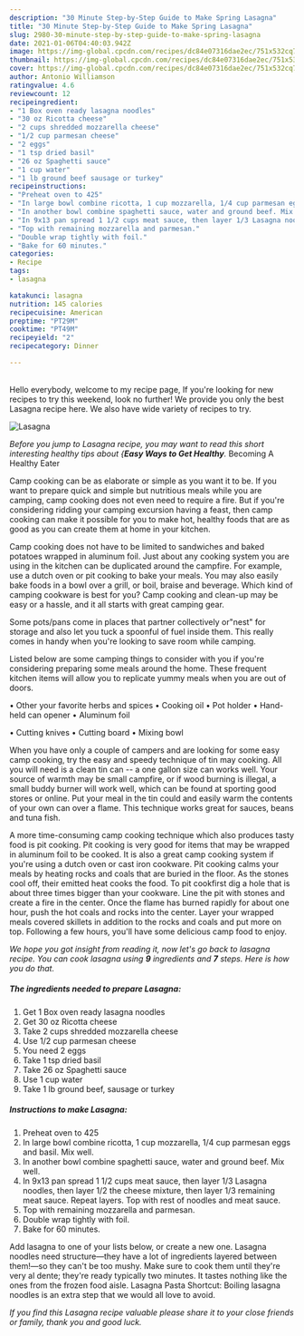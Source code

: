```yaml
---
description: "30 Minute Step-by-Step Guide to Make Spring Lasagna"
title: "30 Minute Step-by-Step Guide to Make Spring Lasagna"
slug: 2980-30-minute-step-by-step-guide-to-make-spring-lasagna
date: 2021-01-06T04:40:03.942Z
image: https://img-global.cpcdn.com/recipes/dc84e07316dae2ec/751x532cq70/lasagna-recipe-main-photo.jpg
thumbnail: https://img-global.cpcdn.com/recipes/dc84e07316dae2ec/751x532cq70/lasagna-recipe-main-photo.jpg
cover: https://img-global.cpcdn.com/recipes/dc84e07316dae2ec/751x532cq70/lasagna-recipe-main-photo.jpg
author: Antonio Williamson
ratingvalue: 4.6
reviewcount: 12
recipeingredient:
- "1 Box oven ready lasagna noodles"
- "30 oz Ricotta cheese"
- "2 cups shredded mozzarella cheese"
- "1/2 cup parmesan cheese"
- "2 eggs"
- "1 tsp dried basil"
- "26 oz Spaghetti sauce"
- "1 cup water"
- "1 lb ground beef sausage or turkey"
recipeinstructions:
- "Preheat oven to 425"
- "In large bowl combine ricotta, 1 cup mozzarella, 1/4 cup parmesan eggs and basil. Mix well."
- "In another bowl combine spaghetti sauce, water and ground beef. Mix well."
- "In 9x13 pan spread 1 1/2 cups meat sauce, then layer 1/3 Lasagna noodles, then layer 1/2 the cheese mixture, then layer 1/3 remaining meat sauce. Repeat layers. Top with rest of noodles and meat sauce."
- "Top with remaining mozzarella and parmesan."
- "Double wrap tightly with foil."
- "Bake for 60 minutes."
categories:
- Recipe
tags:
- lasagna

katakunci: lasagna 
nutrition: 145 calories
recipecuisine: American
preptime: "PT29M"
cooktime: "PT49M"
recipeyield: "2"
recipecategory: Dinner

---
```

<br>
Hello everybody, welcome to my recipe page, If you're looking for new recipes to try this weekend, look no further! We provide you only the best Lasagna recipe here. We also have wide variety of recipes to try.
<br>


![Lasagna](https://img-global.cpcdn.com/recipes/dc84e07316dae2ec/751x532cq70/lasagna-recipe-main-photo.jpg)

<i>Before you jump to Lasagna recipe, you may want to read this short interesting healthy tips about {<strong>Easy Ways to Get Healthy</strong>.</i>
Becoming A Healthy Eater

    
Camp cooking can be as elaborate or simple as you want it to be. If you want to prepare quick and simple but nutritious meals while you are camping, camp cooking does not even need to require a fire. But if you're considering ridding your camping excursion having a feast, then camp cooking can make it possible for you to make hot, healthy foods that are as good as you can create them at home in your kitchen.

Camp cooking does not have to be limited to sandwiches and baked potatoes wrapped in aluminum foil.  Just about any cooking system you are using in the kitchen can be duplicated around the campfire. For example, use a dutch oven or pit cooking to bake your meals. You may also easily bake foods in a bowl over a grill, or boil, braise and beverage. Which kind of camping cookware is best for you? Camp cooking and clean-up may be easy or a hassle, and it all starts with great camping gear.

Some pots/pans come in places that partner collectively or"nest" for storage and also let you tuck a spoonful of fuel inside them. This really comes in handy when you're looking to save room while camping.

Listed below are some camping things to consider with you if you're considering preparing some meals around the home. These frequent kitchen items will allow you to replicate yummy meals when you are out of doors.


• Other your favorite herbs and spices
• Cooking oil
• Pot holder
• Hand-held can opener
• Aluminum foil

• Cutting knives
• Cutting board
• Mixing bowl


When you have only a couple of campers and are looking for some easy camp cooking, try the easy and speedy technique of tin may cooking. All you will need is a clean tin can -- a one gallon size can works well. Your source of warmth may be small campfire, or if wood burning is illegal, a small buddy burner will work well, which can be found at sporting good stores or online. Put your meal in the tin could and easily warm the contents of your own can over a flame.  This technique works great for sauces, beans and tuna fish.

A more time-consuming camp cooking technique which also produces tasty food is pit cooking. Pit cooking is very good for items that may be wrapped in aluminum foil to be cooked.  It is also a great camp cooking system if you're using a dutch oven or cast iron cookware. Pit cooking calms your meals by heating rocks and coals that are buried in the floor. As the stones cool off, their emitted heat cooks the food. To pit cookfirst dig a hole that is about three times bigger than your cookware. Line the pit with stones and create a fire in the center. Once the flame has burned rapidly for about one hour, push the hot coals and rocks into the center. Layer your wrapped meals covered skillets in addition to the rocks and coals and put more on top. Following a few hours, you'll have some delicious camp food to enjoy.


<i>We hope you got insight from reading it, now let's go back to lasagna recipe. You can cook lasagna using <strong>9</strong> ingredients and <strong>7</strong> steps. Here is how you do that.
</i>

##### The ingredients needed to prepare Lasagna:

1. Get 1 Box oven ready lasagna noodles
1. Get 30 oz Ricotta cheese
1. Take 2 cups shredded mozzarella cheese
1. Use 1/2 cup parmesan cheese
1. You need 2 eggs
1. Take 1 tsp dried basil
1. Take 26 oz Spaghetti sauce
1. Use 1 cup water
1. Take 1 lb ground beef, sausage or turkey


##### Instructions to make Lasagna:

1. Preheat oven to 425
1. In large bowl combine ricotta, 1 cup mozzarella, 1/4 cup parmesan eggs and basil. Mix well.
1. In another bowl combine spaghetti sauce, water and ground beef. Mix well.
1. In 9x13 pan spread 1 1/2 cups meat sauce, then layer 1/3 Lasagna noodles, then layer 1/2 the cheese mixture, then layer 1/3 remaining meat sauce. Repeat layers. Top with rest of noodles and meat sauce.
1. Top with remaining mozzarella and parmesan.
1. Double wrap tightly with foil.
1. Bake for 60 minutes.


Add lasagna to one of your lists below, or create a new one. Lasagna noodles need structure—they have a lot of ingredients layered between them!—so they can&#39;t be too mushy. Make sure to cook them until they&#39;re very al dente; they&#39;re ready typically two minutes. It tastes nothing like the ones from the frozen food aisle. Lasagna Pasta Shortcut: Boiling lasagna noodles is an extra step that we would all love to avoid. 

<i>If you find this Lasagna recipe valuable please share it to your close friends or family, thank you and good luck.</i>
